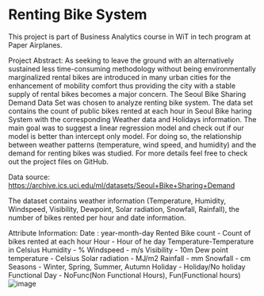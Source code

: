 # Renting Bike System
This project is part of Business Analytics course in WiT in tech program at Paper Airplanes.

Project Abstract:
As seeking to leave the ground with an alternatively sustained less time-consuming methodology without being environmentally marginalized rental bikes are introduced in many urban cities for the enhancement of mobility comfort thus providing the city with a stable supply of rental bikes becomes a major concern.
The Seoul Bike Sharing Demand Data Set was chosen to analyze renting bike system. The data set contains the count of public bikes rented at each hour in Seoul Bike haring System with the corresponding Weather data and Holidays information. The main goal was to suggest a linear regression model and check out if our model is better than intercept only model. For doing so, the relationship between weather patterns (temperature, wind speed, and humidity) and the demand for renting bikes was studied. For more details feel free to check out the project files on GitHub.

Data source: https://archive.ics.uci.edu/ml/datasets/Seoul+Bike+Sharing+Demand

The dataset contains weather information (Temperature, Humidity, Windspeed, Visibility, Dewpoint, Solar radiation, Snowfall, Rainfall), the number of bikes rented per hour and date information.

Attribute Information:
Date : year-month-day
Rented Bike count - Count of bikes rented at each hour
Hour - Hour of he day
Temperature-Temperature in Celsius
Humidity - %
Windspeed - m/s
Visibility - 10m
Dew point temperature - Celsius
Solar radiation - MJ/m2
Rainfall - mm
Snowfall - cm
Seasons - Winter, Spring, Summer, Autumn
Holiday - Holiday/No holiday
Functional Day - NoFunc(Non Functional Hours), Fun(Functional hours)
![image](https://user-images.githubusercontent.com/86589386/209228358-43b03a0c-57bb-432f-a781-2e28654842fb.png)
